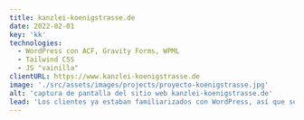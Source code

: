 ```yaml
---
title: kanzlei-koenigstrasse.de
date: 2022-02-01
key: 'kk'
technologies:
  - WordPress con ACF, Gravity Forms, WPML
  - Tailwind CSS
  - JS "vainilla"
clientURL: https://www.kanzlei-koenigstrasse.de
image: './src/assets/images/projects/proyecto-koenigstrasse.jpg'
alt: 'captura de pantalla del sitio web kanzlei-koenigstrasse.de'
lead: 'Los clientes ya estaban familiarizados con WordPress, así que se mantuvo este sistema. Se ha ampliado la sección de inglés y se han reducido al mínimo los plugins auxiliares innecesarios. Todas las funciones necesarias son proporcionadas por el propio tema. Había mucha "deuda técnica", por lo que empecé desde cero. Se hizo una gran reestructuración y las rutas que antes eran independientes se ordenaron en áreas superiores. Todas las rutas modificadas fueron almacenadas como redirecciones para mantener el buen posicionamiento.'
---
```

